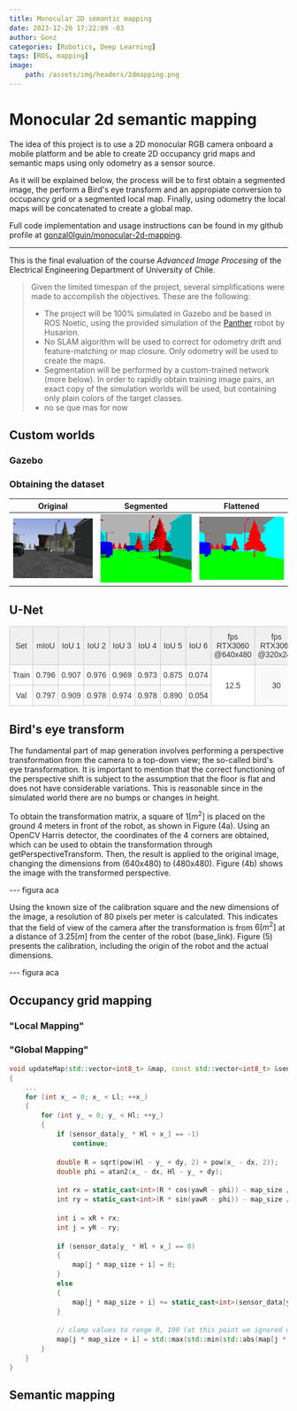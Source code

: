 ```yaml
---
title: Monocular 2D semantic mapping
date: 2023-12-26 17:22:09 -03
author: Gonz
categories: [Robotics, Deep Learning]
tags: [ROS, mapping]
image:
    path: /assets/img/headers/2dmapping.png
---
```


# Monocular 2d semantic mapping

The idea of this project is to use a 2D monocular RGB camera onboard a mobile platform and be able to create 2D occupancy grid maps and semantic maps using only odometry as a sensor source. 

As it will be explained below, the process will be to first obtain a segmented image, the perform a Bird's eye transform and an appropiate conversion to occupancy grid or a segmented local map. Finally, using odometry the local maps will be concatenated to create a global map.

Full code implementation and usage instructions can be found in my github profile at [gonzal0lguin/monocular-2d-mapping](https://github.com/gonzal0lguin/monocular-2d-mapping).

----

This is the final evaluation of the course *Advanced Image Procesing* of the Electrical Engineering Department of University of Chile.


> Given the limited timespan of the project, several simplifications were made to accomplish the objectives. These are the following:
>- The project will be 100\% simulated in Gazebo and be based in ROS Noetic, using the provided simulation of the [Panther](https://husarion.com/manuals/panther/) robot by Husarion. 
>- No SLAM algorithm will be used to correct for odometry drift and feature-matching or map closure. Only odometry will be used to create the maps.
>- Segmentation will be performed by a custom-trained network (more below). In order to rapidly obtain training image pairs, an exact copy of the simulation worlds will be used, but containing only plain colors of the target classes.
>- no se que mas for now


## Custom worlds



### Gazebo

### Obtaining the dataset

Original           |      Segmented        |  Flattened     
:-------------------------:|:-------------------------:|:-------------------------:
![](/assets/img/posts/2d-mapping/img_00010.png)  |  ![](/assets/img/posts/2d-mapping/img_00010_seg.png) | ![](/assets/img/posts/2d-mapping/img_00010_flat.png)

## U-Net



<style type="text/css">
.tg  {border-collapse:collapse;border-color:#ccc;border-spacing:0;}
.tg td{background-color:#fff;border-color:#ccc;border-style:solid;border-width:1px;color:#333;
  font-family:Arial, sans-serif;font-size:14px;overflow:hidden;padding:10px 5px;word-break:normal;}
.tg th{background-color:#f0f0f0;border-color:#ccc;border-style:solid;border-width:1px;color:#333;
  font-family:Arial, sans-serif;font-size:14px;font-weight:normal;overflow:hidden;padding:10px 5px;word-break:normal;}
.tg .tg-baqh{text-align:center;vertical-align:top}
.tg .tg-nrix{text-align:center;vertical-align:middle}
.tg .tg-dzk6{background-color:#f9f9f9;text-align:center;vertical-align:top}
.tg .tg-57iy{background-color:#f9f9f9;text-align:center;vertical-align:middle}
</style>
<table class="tg">
<thead>
  <tr>
    <th class="tg-nrix">Set</th>
    <th class="tg-nrix">mIoU</th>
    <th class="tg-nrix">IoU 1</th>
    <th class="tg-nrix">IoU 2</th>
    <th class="tg-nrix">IoU 3</th>
    <th class="tg-nrix">IoU 4</th>
    <th class="tg-nrix">IoU 5</th>
    <th class="tg-nrix">IoU 6</th>
    <th class="tg-nrix">fps RTX3060<br>@640x480</th>
    <th class="tg-nrix">fps RTX3060<br>@320x240</th>
  </tr>
</thead>
<tbody>
  <tr>
    <td class="tg-baqh">Train</td>
    <td class="tg-dzk6">0.796</td>
    <td class="tg-baqh">0.907</td>
    <td class="tg-dzk6">0.976</td>
    <td class="tg-baqh">0.969</td>
    <td class="tg-dzk6">0.973</td>
    <td class="tg-baqh">0.875</td>
    <td class="tg-dzk6">0.074</td>
    <td class="tg-nrix" rowspan="2">12.5<br></td>
    <td class="tg-57iy" rowspan="2">30</td>
  </tr>
  <tr>
    <td class="tg-baqh">Val</td>
    <td class="tg-dzk6">0.797</td>
    <td class="tg-baqh"><span style="font-weight:400;font-style:normal">0.909</span></td>
    <td class="tg-dzk6"><span style="font-weight:400;font-style:normal">0.978</span></td>
    <td class="tg-baqh"><span style="font-weight:400;font-style:normal">0.974</span></td>
    <td class="tg-dzk6">0.978</td>
    <td class="tg-baqh"><span style="font-weight:400;font-style:normal">0.890</span></td>
    <td class="tg-dzk6"><span style="font-weight:400;font-style:normal">0.054</span></td>
  </tr>
</tbody>
</table>

## Bird's eye transform

The fundamental part of map generation involves performing a perspective transformation from the camera to a top-down view; the so-called bird's eye transformation. It is important to mention that the correct functioning of the perspective shift is subject to the assumption that the floor is flat and does not have considerable variations. This is reasonable since in the simulated world there are no bumps or changes in height.

To obtain the transformation matrix, a square of $1[m^2]$ is placed on the ground 4 meters in front of the robot, as shown in Figure (4a). Using an OpenCV Harris detector, the coordinates of the 4 corners are obtained, which can be used to obtain the transformation through getPerspectiveTransform. Then, the result is applied to the original image, changing the dimensions from (640x480) to (480x480). Figure (4b) shows the image with the transformed perspective.

--- figura aca

Using the known size of the calibration square and the new dimensions of the image, a resolution of 80 pixels per meter is calculated. This indicates that the field of view of the camera after the transformation is from $6[m^2]$ at a distance of $3.25[m]$ from the center of the robot (base_link). Figure (5) presents the calibration, including the origin of the robot and the actual dimensions.

--- figura aca


## Occupancy grid mapping

### "Local Mapping"


### "Global Mapping"

```c++
void updateMap(std::vector<int8_t> &map, const std::vector<int8_t> &sensor_data, const std::vector<int> &position, double yaw)
{
    ...
    for (int x_ = 0; x_ < Ll; ++x_)
    {
        for (int y_ = 0; y_ < Hl; ++y_)
        {
            if (sensor_data[y_ * Hl + x_] == -1)
                continue;

            double R = sqrt(pow(Hl - y_ + dy, 2) + pow(x_ - dx, 2));
            double phi = atan2(x_ - dx, Hl - y_ + dy);

            int rx = static_cast<int>(R * cos(yawR - phi)) - map_size / 2;
            int ry = static_cast<int>(R * sin(yawR - phi)) - map_size / 2;

            int i = xR + rx;
            int j = yR - ry;

            if (sensor_data[y_ * Hl + x_] == 0)
            {
                map[j * map_size + i] = 0;
            }
            else
            {
                map[j * map_size + i] += static_cast<int>(sensor_data[y_ * Hl + x_]);
            }

            // clamp values to range 0, 100 (at this point we ignored unkown space "-1")
            map[j * map_size + i] = std::max(std::min(std::abs(map[j * map_size + i]), 100), 0);
        }
    }
}
```

## Semantic mapping